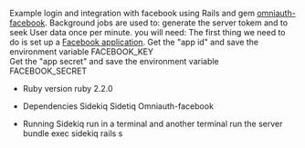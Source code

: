 Example login and integration with facebook using Rails and gem [omniauth-facebook](https://github.com/mkdynamic/omniauth-facebook).
Background jobs are used to: generate the server tokem and to seek User data once per minute.
you will need:
  The first thing we need to do is set up a [Facebook application](http://developers.facebook.com/apps).
  Get the "app id" and save the environment variable		FACEBOOK_KEY  
  Get the "app secret" and save the environment variable	FACEBOOK_SECRET



* Ruby version
  ruby 2.2.0
* Dependencies
  Sidekiq
  Sidetiq
  Omniauth-facebook
  
* Running
  Sidekiq run in a terminal and another terminal run the server
  bundle exec sidekiq
  rails s

